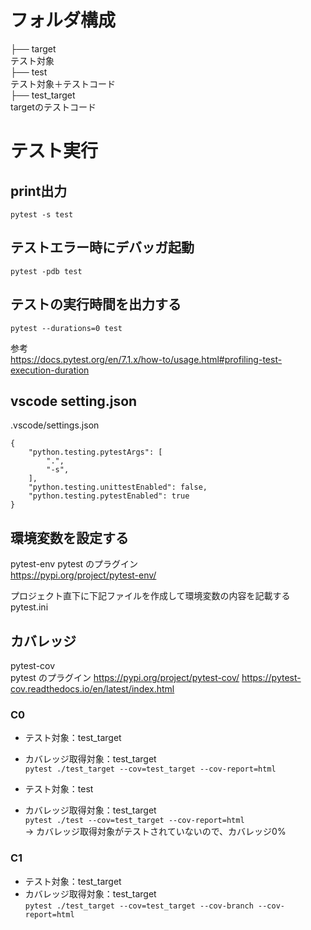 # フォルダ構成
├── target  
テスト対象  
├── test  
テスト対象＋テストコード  
├── test_target  
targetのテストコード  

# テスト実行
## print出力

`pytest -s test`

## テストエラー時にデバッガ起動

`pytest -pdb test`

## テストの実行時間を出力する

`pytest --durations=0 test`

参考  
https://docs.pytest.org/en/7.1.x/how-to/usage.html#profiling-test-execution-duration


## vscode setting.json

.vscode/settings.json
```
{
    "python.testing.pytestArgs": [
        ".",
        "-s",
    ],
    "python.testing.unittestEnabled": false,
    "python.testing.pytestEnabled": true
}
```

## 環境変数を設定する

pytest-env
pytest のプラグイン  
https://pypi.org/project/pytest-env/

プロジェクト直下に下記ファイルを作成して環境変数の内容を記載する  
pytest.ini

## カバレッジ

pytest-cov  
pytest のプラグイン
https://pypi.org/project/pytest-cov/
https://pytest-cov.readthedocs.io/en/latest/index.html

### C0
- テスト対象：test_target  
- カバレッジ取得対象：test_target  
`pytest ./test_target --cov=test_target --cov-report=html`  

- テスト対象：test  
- カバレッジ取得対象：test_target  
`pytest ./test --cov=test_target --cov-report=html`  
-> カバレッジ取得対象がテストされていないので、カバレッジ0%  

### C1
- テスト対象：test_target  
- カバレッジ取得対象：test_target  
`pytest ./test_target --cov=test_target --cov-branch --cov-report=html`  

